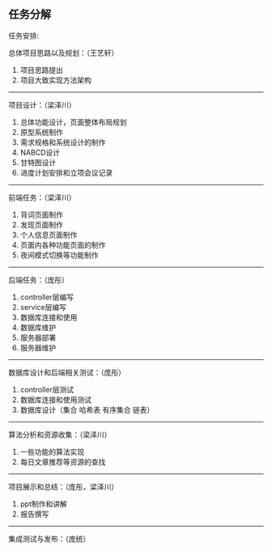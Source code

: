 ## 任务分解
任务安排:

总体项目思路以及规划：（王艺轩）
1. 项目思路提出
2. 项目大致实现方法架构
----

项目设计：（梁泽川）
1. 总体功能设计，页面整体布局规划
2. 原型系统制作
3. 需求规格和系统设计的制作
4. NABCD设计
5. 甘特图设计
6. 进度计划安排和立项会议记录
----

前端任务：（梁泽川）
1. 背词页面制作
2. 发现页面制作
3. 个人信息页面制作
4. 页面内各种功能页面的制作
5. 夜间模式切换等功能制作
----

后端任务：（庞彤）
1. controller层编写
2. service层编写
3. 数据库连接和使用
4. 数据库维护
5. 服务器部署
6. 服务器维护
----

数据库设计和后端相关测试：（庞彤）
1. controller层测试
2. 数据库连接和使用测试
3. 数据库设计（集合 哈希表 有序集合 链表）
----

算法分析和资源收集：（梁泽川）
 1. 一些功能的算法实现
 2. 每日文章推荐等资源的查找
----

项目展示和总结：（庞彤，梁泽川）
1. ppt制作和讲解
2. 报告撰写
----

集成测试与发布：（庞统）
